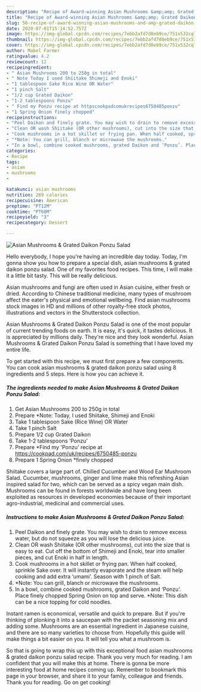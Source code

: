 ```yaml
---
description: "Recipe of Award-winning Asian Mushrooms &amp;amp; Grated Daikon Ponzu Salad"
title: "Recipe of Award-winning Asian Mushrooms &amp;amp; Grated Daikon Ponzu Salad"
slug: 56-recipe-of-award-winning-asian-mushrooms-and-amp-grated-daikon-ponzu-salad
date: 2020-07-01T15:14:52.757Z
image: https://img-global.cpcdn.com/recipes/7ebb2afd7d0eb9ce/751x532cq70/asian-mushrooms-grated-daikon-ponzu-salad-recipe-main-photo.jpg
thumbnail: https://img-global.cpcdn.com/recipes/7ebb2afd7d0eb9ce/751x532cq70/asian-mushrooms-grated-daikon-ponzu-salad-recipe-main-photo.jpg
cover: https://img-global.cpcdn.com/recipes/7ebb2afd7d0eb9ce/751x532cq70/asian-mushrooms-grated-daikon-ponzu-salad-recipe-main-photo.jpg
author: Mabel Farmer
ratingvalue: 4.2
reviewcount: 12
recipeingredient:
- " Asian Mushrooms 200 to 250g in total"
- " Note Today I used Shiitake Shimeji and Enoki"
- "1 tablespoon Sake Rice Wine OR Water"
- "1 pinch Salt"
- "1/2 cup Grated Daikon"
- "1-2 tablespoons Ponzu"
- " Find my Ponzu recipe at httpscookpadcomukrecipes6750485ponzu"
- "1 Spring Onion finely chopped"
recipeinstructions:
- "Peel Daikon and finely grate. You may wish to drain to remove excess water, but do not squeeze as you will lose the delicious juice."
- "Clean OR wash Shiitake (OR other mushrooms), cut into the size that is easy to eat. Cut off the bottom of Shimeji and Enoki, tear into smaller pieces, and cut Enoki in half in length."
- "Cook mushrooms in a hot skillet or frying pan. When half cooked, sprinkle Sake over. It will instantly evaporate and the steam will help cooking and add extra ‘umami’. Season with 1 pinch of Salt."
- "*Note: You can grill, blanch or microwave the mushrooms."
- "In a bowl, combine cooked mushrooms, grated Daikon and ‘Ponzu’. Place finely chopped Spring Onion on top and serve. *Note: This dish can be a nice topping for cold noodles."
categories:
- Recipe
tags:
- asian
- mushrooms
- 

katakunci: asian mushrooms  
nutrition: 269 calories
recipecuisine: American
preptime: "PT12M"
cooktime: "PT60M"
recipeyield: "3"
recipecategory: Dessert

---
```



![Asian Mushrooms &amp; Grated Daikon Ponzu Salad](https://img-global.cpcdn.com/recipes/7ebb2afd7d0eb9ce/751x532cq70/asian-mushrooms-grated-daikon-ponzu-salad-recipe-main-photo.jpg)

Hello everybody, I hope you're having an incredible day today. Today, I'm gonna show you how to prepare a special dish, asian mushrooms &amp; grated daikon ponzu salad. One of my favorites food recipes. This time, I will make it a little bit tasty. This will be really delicious.

Asian mushrooms and fungi are often used in Asian cuisine, either fresh or dried. According to Chinese traditional medicine, many types of mushroom affect the eater&#39;s physical and emotional wellbeing. Find asian mushrooms stock images in HD and millions of other royalty-free stock photos, illustrations and vectors in the Shutterstock collection.

Asian Mushrooms &amp; Grated Daikon Ponzu Salad is one of the most popular of current trending foods on earth. It is easy, it's quick, it tastes delicious. It is appreciated by millions daily. They're nice and they look wonderful. Asian Mushrooms &amp; Grated Daikon Ponzu Salad is something that I have loved my entire life.


To get started with this recipe, we must first prepare a few components. You can cook asian mushrooms &amp; grated daikon ponzu salad using 8 ingredients and 5 steps. Here is how you can achieve it.

<!--inarticleads1-->

##### The ingredients needed to make Asian Mushrooms &amp; Grated Daikon Ponzu Salad:

1. Get  Asian Mushrooms 200 to 250g in total
1. Prepare  *Note: Today, I used Shiitake, Shimeji and Enoki
1. Take 1 tablespoon Sake (Rice Wine) OR Water
1. Take 1 pinch Salt
1. Prepare 1/2 cup Grated Daikon
1. Take 1-2 tablespoons ‘Ponzu’
1. Prepare  *Find my &#39;Ponzu&#39; recipe at https://cookpad.com/uk/recipes/6750485-ponzu
1. Prepare 1 Spring Onion *finely chopped


Shiitake covers a large part of. Chilled Cucumber and Wood Ear Mushroom Salad. Cucumber, mushrooms, ginger and lime make this refreshing Asian inspired salad for two, which can be served as a spicy vegan main dish. Mushrooms can be found in forests worldwide and have long been exploited as resources in developed economies because of their important agro-industrial, medicinal and commercial uses. 

<!--inarticleads2-->

##### Instructions to make Asian Mushrooms &amp; Grated Daikon Ponzu Salad:

1. Peel Daikon and finely grate. You may wish to drain to remove excess water, but do not squeeze as you will lose the delicious juice.
1. Clean OR wash Shiitake (OR other mushrooms), cut into the size that is easy to eat. Cut off the bottom of Shimeji and Enoki, tear into smaller pieces, and cut Enoki in half in length.
1. Cook mushrooms in a hot skillet or frying pan. When half cooked, sprinkle Sake over. It will instantly evaporate and the steam will help cooking and add extra ‘umami’. Season with 1 pinch of Salt.
1. *Note: You can grill, blanch or microwave the mushrooms.
1. In a bowl, combine cooked mushrooms, grated Daikon and ‘Ponzu’. Place finely chopped Spring Onion on top and serve. *Note: This dish can be a nice topping for cold noodles.


Instant ramen is economical, versatile and quick to prepare. But if you&#39;re thinking of plonking it into a saucepan with the packet seasoning mix and adding some. Mushrooms are an essential ingredient in Japanese cuisine, and there are so many varieties to choose from. Hopefully this guide will make things a bit easier on you. It will tell you what a mushroom is. 

So that is going to wrap this up with this exceptional food asian mushrooms &amp; grated daikon ponzu salad recipe. Thank you very much for reading. I am confident that you will make this at home. There is gonna be more interesting food at home recipes coming up. Remember to bookmark this page in your browser, and share it to your family, colleague and friends. Thank you for reading. Go on get cooking!
